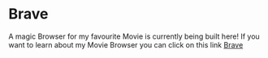 # Brave
A magic Browser for my favourite Movie is currently being built here!
If you want to learn about my Movie Browser you can click on this link [Brave](https://brave.com/?ref=sma268)
